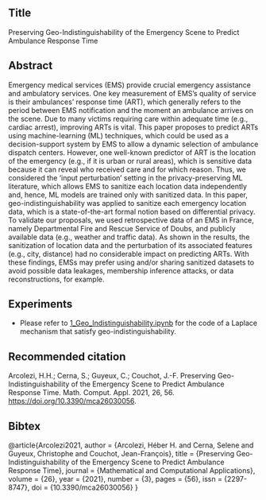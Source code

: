 ## Title
Preserving Geo-Indistinguishability of the Emergency Scene to Predict Ambulance Response Time

## Abstract
Emergency medical services (EMS) provide crucial emergency assistance and ambulatory services. One key measurement of EMS’s quality of service is their ambulances’ response time (ART), which generally refers to the period between EMS notification and the moment an ambulance arrives on the scene. Due to many victims requiring care within adequate time (e.g., cardiac arrest), improving ARTs is vital. This paper proposes to predict ARTs using machine-learning (ML) techniques, which could be used as a decision-support system by EMS to allow a dynamic selection of ambulance dispatch centers. However, one well-known predictor of ART is the location of the emergency (e.g., if it is urban or rural areas), which is sensitive data because it can reveal who received care and for which reason. Thus, we considered the ‘input perturbation’ setting in the privacy-preserving ML literature, which allows EMS to sanitize each location data independently and, hence, ML models are trained only with sanitized data. In this paper, geo-indistinguishability was applied to sanitize each emergency location data, which is a state-of-the-art formal notion based on differential privacy. To validate our proposals, we used retrospective data of an EMS in France, namely Departmental Fire and Rescue Service of Doubs, and publicly available data (e.g., weather and traffic data). As shown in the results, the sanitization of location data and the perturbation of its associated features (e.g., city, distance) had no considerable impact on predicting ARTs. With these findings, EMSs may prefer using and/or sharing sanitized datasets to avoid possible data leakages, membership inference attacks, or data reconstructions, for example.

## Experiments
* Please refer to [1_Geo_Indistinguishability.ipynb](https://github.com/hharcolezi/ldp-protocols-mobility-cdrs/blob/main/papers/%5B5%5D/1_Geo_Indistinguishability.ipynb) for the code of a Laplace mechanism that satisfy geo-indistinguishability.

## Recommended citation
Arcolezi, H.H.; Cerna, S.; Guyeux, C.; Couchot, J.-F. Preserving Geo-Indistinguishability of the Emergency Scene to Predict Ambulance Response Time. Math. Comput. Appl. 2021, 26, 56. https://doi.org/10.3390/mca26030056.

## Bibtex
@article{Arcolezi2021,
author = {Arcolezi, Héber H. and Cerna, Selene and Guyeux, Christophe and Couchot, Jean-François},
title = {Preserving Geo-Indistinguishability of the Emergency Scene to Predict Ambulance Response Time},
journal = {Mathematical and Computational Applications},
volume = {26},
year = {2021},
number = {3},
pages = {56},
issn = {2297-8747},
doi = {10.3390/mca26030056}
}

